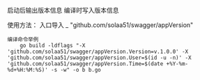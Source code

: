 启动后输出版本信息
编译时写入版本信息

使用方法：
入口导入
_ "github.com/solaa51/swagger/appVersion"

    编译命令举例
        go build -ldflags "-X 'github.com/solaa51/swagger/appVersion.Version=v.1.0.0' -X 'github.com/solaa51/swagger/appVersion.User=$(id -u -n)' -X 'github.com/solaa51/swagger/appVersion.Time=$(date +%Y-%m-%d+%H:%M:%S)' -s -w" -o b b.go
